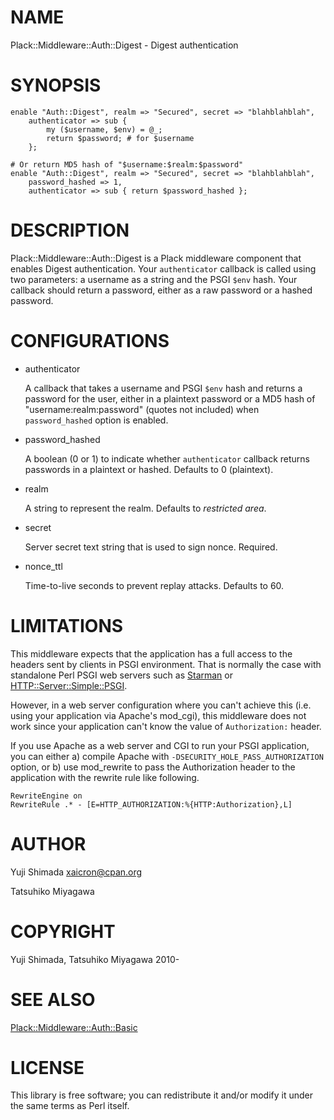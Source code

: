 # NAME

Plack::Middleware::Auth::Digest - Digest authentication

# SYNOPSIS

    enable "Auth::Digest", realm => "Secured", secret => "blahblahblah",
        authenticator => sub {
            my ($username, $env) = @_;
            return $password; # for $username
        };

    # Or return MD5 hash of "$username:$realm:$password"
    enable "Auth::Digest", realm => "Secured", secret => "blahblahblah",
        password_hashed => 1,
        authenticator => sub { return $password_hashed };

# DESCRIPTION

Plack::Middleware::Auth::Digest is a Plack middleware component that
enables Digest authentication. Your `authenticator` callback is called using
two parameters: a username as a string and the PSGI `$env` hash. Your callback
should return a password, either as a raw password or a hashed password.

# CONFIGURATIONS

- authenticator

    A callback that takes a username and PSGI `$env` hash and returns a password
    for the user, either in a plaintext password or a MD5 hash of
    "username:realm:password" (quotes not included) when
    `password_hashed` option is enabled.

- password\_hashed

    A boolean (0 or 1) to indicate whether `authenticator` callback
    returns passwords in a plaintext or hashed. Defaults to 0 (plaintext).

- realm

    A string to represent the realm. Defaults to _restricted area_.

- secret

    Server secret text string that is used to sign nonce. Required.

- nonce\_ttl

    Time-to-live seconds to prevent replay attacks. Defaults to 60.

# LIMITATIONS

This middleware expects that the application has a full access to the
headers sent by clients in PSGI environment. That is normally the case
with standalone Perl PSGI web servers such as [Starman](https://metacpan.org/pod/Starman) or
[HTTP::Server::Simple::PSGI](https://metacpan.org/pod/HTTP::Server::Simple::PSGI).

However, in a web server configuration where you can't achieve this
(i.e. using your application via Apache's mod\_cgi), this middleware
does not work since your application can't know the value of
`Authorization:` header.

If you use Apache as a web server and CGI to run your PSGI
application, you can either a) compile Apache with
`-DSECURITY_HOLE_PASS_AUTHORIZATION` option, or b) use mod\_rewrite to
pass the Authorization header to the application with the rewrite rule
like following.

    RewriteEngine on
    RewriteRule .* - [E=HTTP_AUTHORIZATION:%{HTTP:Authorization},L]

# AUTHOR

Yuji Shimada <xaicron@cpan.org>

Tatsuhiko Miyagawa

# COPYRIGHT

Yuji Shimada, Tatsuhiko Miyagawa 2010-

# SEE ALSO

[Plack::Middleware::Auth::Basic](https://metacpan.org/pod/Plack::Middleware::Auth::Basic)

# LICENSE

This library is free software; you can redistribute it and/or modify
it under the same terms as Perl itself.
